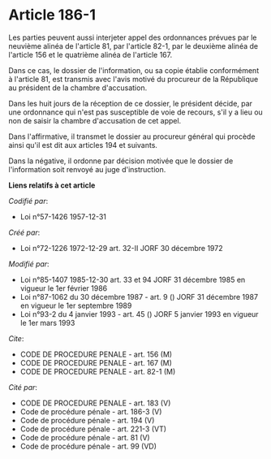 # Article 186-1

Les parties peuvent aussi interjeter appel des ordonnances prévues par le neuvième alinéa de l'article 81, par l'article
82-1, par le deuxième alinéa de l'article 156 et le quatrième alinéa de l'article 167.

Dans ce cas, le dossier de l'information, ou sa copie établie conformément à l'article 81, est transmis avec l'avis motivé du
procureur de la République au président de la chambre d'accusation.

Dans les huit jours de la réception de ce dossier, le président décide, par une ordonnance qui n'est pas susceptible de voie
de recours, s'il y a lieu ou non de saisir la chambre d'accusation de cet appel.

Dans l'affirmative, il transmet le dossier au procureur général qui procède ainsi qu'il est dit aux articles 194 et suivants.

Dans la négative, il ordonne par décision motivée que le dossier de l'information soit renvoyé au juge d'instruction.

**Liens relatifs à cet article**

_Codifié par_:

  - Loi n°57-1426 1957-12-31

_Créé par_:

  - Loi n°72-1226 1972-12-29 art. 32-II JORF 30 décembre 1972

_Modifié par_:

  - Loi n°85-1407 1985-12-30 art. 33 et 94 JORF 31 décembre 1985 en vigueur le 1er février 1986
  - Loi n°87-1062 du 30 décembre 1987 - art. 9 () JORF 31 décembre 1987 en vigueur le 1er septembre 1989
  - Loi n°93-2 du 4 janvier 1993 - art. 45 () JORF 5 janvier 1993 en vigueur le 1er mars 1993

_Cite_:

  - CODE DE PROCEDURE PENALE - art. 156 (M)
  - CODE DE PROCEDURE PENALE - art. 167 (M)
  - CODE DE PROCEDURE PENALE - art. 82-1 (M)

_Cité par_:

  - CODE DE PROCEDURE PENALE - art. 183 (V)
  - Code de procédure pénale - art. 186-3 (V)
  - Code de procédure pénale - art. 194 (V)
  - Code de procédure pénale - art. 221-3 (VT)
  - Code de procédure pénale - art. 81 (V)
  - Code de procédure pénale - art. 99 (VD)
